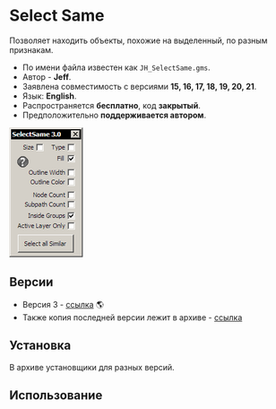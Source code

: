 # Select Same

Позволяет находить объекты, похожие на выделенный, по разным признакам.

- По имени файла известен как `JH_SelectSame.gms`.
- Автор - **Jeff**.
- Заявлена совместимость с версиями  **15, 16, 17, 18, 19, 20, 21**.
- Язык: **English**.
- Распространяется **бесплатно**, код **закрытый**.
- Предположительно **поддерживается автором**.

![](assets/JH-SS-3.png)

## Версии

- Версия 3 - [ссылка](http://macromonster.com/product/jeffs-select-same-2/) :earth_americas:
- Также копия последней версии лежит в архиве - [ссылка](archive/jh_selectsame.zip)

## Установка

В архиве установщики для разных версий.

## Использование

